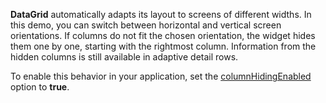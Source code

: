 **DataGrid** automatically adapts its layout to screens of different widths. In this demo, you can switch between horizontal and vertical screen orientations. If columns do not fit the chosen orientation, the widget hides them one by one, starting with the rightmost column. Information from the hidden columns is still available in adaptive detail rows.

To enable this behavior in your application, set the [columnHidingEnabled](/Documentation/ApiReference/UI_Widgets/dxDataGrid/Configuration/#columnHidingEnabled) option to **true**.